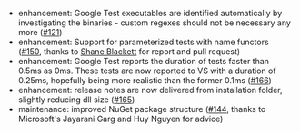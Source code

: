 * enhancement: Google Test executables are identified automatically by investigating the binaries - custom regexes should not be necessary any more ([#121](https://github.com/csoltenborn/GoogleTestAdapter/issues/121))
* enhancement: Support for parameterized tests with name functors ([#150](https://github.com/csoltenborn/GoogleTestAdapter/issues/150), thanks to [Shane Blackett](https://github.com/wasabinza) for report and pull request)
* enhancement: Google Test reports the duration of tests faster than 0.5ms as 0ms. These tests are now reported to VS with a duration of 0.25ms, hopefully being more realistic than the former 0.1ms ([#166](https://github.com/csoltenborn/GoogleTestAdapter/issues/166))
* enhancement: release notes are now delivered from installation folder, slightly reducing dll size ([#165](https://github.com/csoltenborn/GoogleTestAdapter/issues/165))
* maintenance: improved NuGet package structure ([#144](https://github.com/csoltenborn/GoogleTestAdapter/issues/144), thanks to Microsoft's Jayarani Garg and Huy Nguyen for advice)
